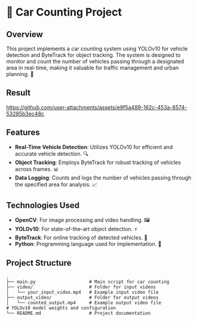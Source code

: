 # 🚗 Car Counting Project

## Overview

This project implements a car counting system using YOLOv10 for vehicle detection and ByteTrack for object tracking. The system is designed to monitor and count the number of vehicles passing through a designated area in real-time, making it valuable for traffic management and urban planning. 🌆

## Result


https://github.com/user-attachments/assets/e9f5a489-162c-453a-8574-53285b3ec48c



## Features

- **Real-Time Vehicle Detection**: Utilizes YOLOv10 for efficient and accurate vehicle detection. 🔍
- **Object Tracking**: Employs ByteTrack for robust tracking of vehicles across frames. 📊
- **Data Logging**: Counts and logs the number of vehicles passing through the specified area for analysis. 📈

## Technologies Used

- **OpenCV**: For image processing and video handling. 🖼️
- **YOLOv10**: For state-of-the-art object detection. ⚡
- **ByteTrack**: For online tracking of detected vehicles. 🔄
- **Python**: Programming language used for implementation. 🐍

## Project Structure

```plaintext
.
├── main.py                    # Main script for car counting
├── video/                     # Folder for input videos
│   └── your_input_video.mp4   # Example input video file
├── output_video/              # Folder for output videos
│   └── counted_output.mp4     # Example output video file                 # YOLOv10 model weights and configuration
└── README.md                  # Project documentation
